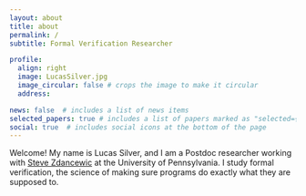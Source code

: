 ```yaml
---
layout: about
title: about
permalink: /
subtitle: Formal Verification Researcher

profile:
  align: right
  image: LucasSilver.jpg
  image_circular: false # crops the image to make it circular
  address: 

news: false  # includes a list of news items
selected_papers: true # includes a list of papers marked as "selected={true}"
social: true  # includes social icons at the bottom of the page
---
```


Welcome! My name is Lucas Silver, and I am a Postdoc researcher working with [Steve Zdancewic](https://www.cis.upenn.edu/~stevez/) at the University of Pennsylvania. I study formal verification, the science of making sure programs do exactly what they are supposed to.
